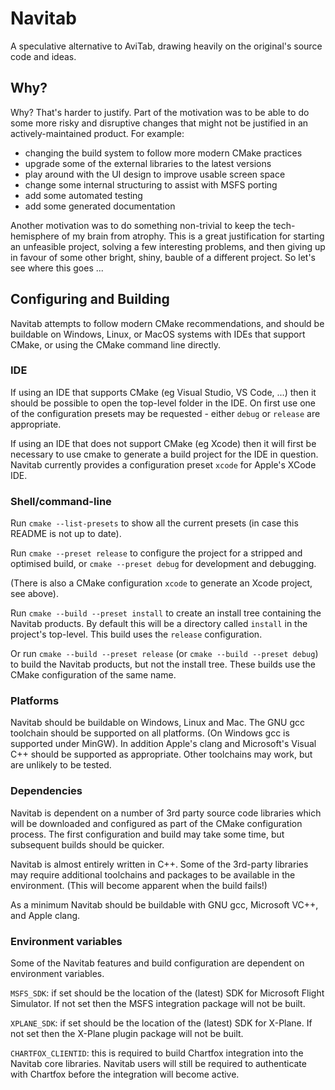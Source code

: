 # Navitab

A speculative alternative to AviTab, drawing heavily on the original's
source code and ideas.

## Why?

Why? That's harder to justify. Part of the motivation was to be able to do
some more risky and disruptive changes that might not be justified in an
actively-maintained product. For example:

- changing the build system to follow more modern CMake practices
- upgrade some of the external libraries to the latest versions
- play around with the UI design to improve usable screen space
- change some internal structuring to assist with MSFS porting
- add some automated testing
- add some generated documentation

Another motivation was to do something non-trivial to keep the tech-hemisphere
of my brain from atrophy. This is a great justification for starting an
unfeasible project, solving a few interesting problems, and then giving up in
favour of some other bright, shiny, bauble of a different project. So let's see
where this goes ...

## Configuring and Building

Navitab attempts to follow modern CMake recommendations, and should be buildable
on Windows, Linux, or MacOS systems with IDEs that support CMake, or using the
CMake command line directly.

### IDE

If using an IDE that supports CMake (eg Visual Studio, VS Code, ...) then it should
be possible to open the top-level folder in the IDE. On first use one of the
configuration presets may be requested - either `debug` or `release` are
appropriate.

If using an IDE that does not support CMake (eg Xcode) then it will first be
necessary to use cmake to generate a build project for the IDE in question.
Navitab currently provides a configuration preset `xcode` for Apple's XCode IDE.

### Shell/command-line

Run `cmake --list-presets` to show all the current presets (in case this README
is not up to date).

Run `cmake --preset release` to configure the project for a stripped and optimised
build, or `cmake --preset debug` for development and debugging.

(There is also a CMake configuration `xcode` to generate an Xcode project, see above).

Run `cmake --build --preset install` to create an install tree containing the
Navitab products. By default this will be a directory called `install` in the
project's top-level. This build uses the `release` configuration.

Or run `cmake --build --preset release` (or `cmake --build --preset debug`) to build
the Navitab products, but not the install tree. These builds use the CMake configuration
of the same name.

### Platforms

Navitab should be buildable on Windows, Linux and Mac. The GNU gcc toolchain
should be supported on all platforms. (On Windows gcc is supported under MinGW).
In addition Apple's clang and Microsoft's Visual C++ should be supported as
appropriate. Other toolchains may work, but are unlikely to be tested.

### Dependencies

Navitab is dependent on a number of 3rd party source code libraries which will be
downloaded and configured as part of the CMake configuration process. The first
configuration and build may take some time, but subsequent builds should be quicker.

Navitab is almost entirely written in C++. Some of the 3rd-party libraries
may require additional toolchains and packages to be available in the environment.
(This will become apparent when the build fails!)

As a minimum Navitab should be buildable with GNU gcc, Microsoft VC++, and
Apple clang.

### Environment variables

Some of the Navitab features and build configuration are dependent on environment
variables.

`MSFS_SDK`: if set should be the location of the (latest) SDK for Microsoft
Flight Simulator. If not set then the MSFS integration package will not be built.

`XPLANE_SDK`: if set should be the location of the (latest) SDK for X-Plane.
If not set then the X-Plane plugin package will not be built.

`CHARTFOX_CLIENTID`: this is required to build Chartfox integration into
the Navitab core libraries. Navitab users will still be required to authenticate
with Chartfox before the integration will become active.

